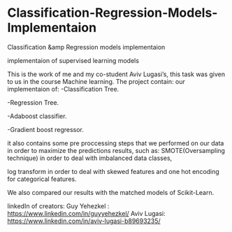 # Classification-Regression-Models-Implementaion
Classification &amp Regression models implementaion

implementaion of supervised learning models

This is the work of me and my co-student Aviv Lugasi’s, this task was given to us in the course Machine learning.
The project contain: our implementaion of: -Classification Tree.

-Regression Tree.

-Adaboost classifier.

-Gradient boost regressor.

it also contains some pre proccessing steps that we performed on our data in order to maximize the predictions results, such as: SMOTE(Oversampling technique) in order to deal with imbalanced data classes,

log transform in order to deal with skewed features and one hot encoding for categorical features.

We also compared our results with the matched models of Scikit-Learn.

linkedIn of creators: Guy Yehezkel : https://www.linkedin.com/in/guyyehezkel/
Aviv Lugasi: https://www.linkedin.com/in/aviv-lugasi-b89693235/
